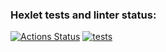 ### Hexlet tests and linter status:
[![Actions Status](https://github.com/NikolaiProgramist/php-project-9/actions/workflows/hexlet-check.yml/badge.svg)](https://github.com/NikolaiProgramist/php-project-9/actions) [![tests](https://github.com/NikolaiProgramist/php-project-9/actions/workflows/tests-check.yml/badge.svg)](https://github.com/NikolaiProgramist/php-project-9/actions/workflows/tests-check.yml)
